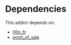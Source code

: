 # Dependencies

This addon depends on:

- [l10n_fr](../../../../odoo-bringout-oca-ocb-l10n_fr)
- [point_of_sale](../../../../../oca-ocb-sale/odoo-bringout-oca-ocb-point_of_sale)
